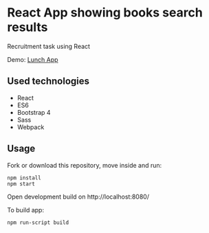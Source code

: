 # React App showing books search results
Recruitment task using React

Demo: 
[Lunch App](https://husamoa.github.io/google-books-api/)

## Used technologies
- React
- ES6
- Bootstrap 4
- Sass
- Webpack

## Usage
Fork or download this repository, move inside and run:

```
npm install
npm start
```
Open development build on http://localhost:8080/

To build app:

```
npm run-script build
```
